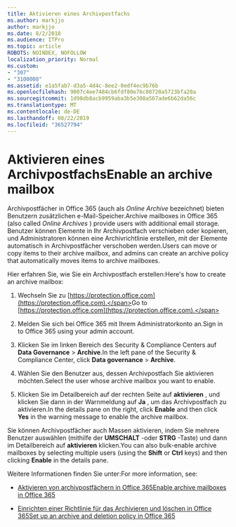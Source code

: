 ```yaml
---
title: Aktivieren eines Archivpostfachs
ms.author: markjjo
author: markjjo
ms.date: 8/2/2018
ms.audience: ITPro
ms.topic: article
ROBOTS: NOINDEX, NOFOLLOW
localization_priority: Normal
ms.custom:
- "307"
- "3100008"
ms.assetid: e1a5fab7-d3a5-4d4c-8ee2-0edf4ec9b76b
ms.openlocfilehash: 9007c4ee7484cb6fdf80e76c08720a5723bfa20a
ms.sourcegitcommit: 1d98db8acb9959aba3b5e308a567ade6b62da56c
ms.translationtype: MT
ms.contentlocale: de-DE
ms.lasthandoff: 08/22/2019
ms.locfileid: "36527794"
---
```

# <a name="enable-an-archive-mailbox"></a><span data-ttu-id="d5ab6-102">Aktivieren eines Archivpostfachs</span><span class="sxs-lookup"><span data-stu-id="d5ab6-102">Enable an archive mailbox</span></span>

<span data-ttu-id="d5ab6-103">Archivpostfächer in Office 365 (auch als *Online Archive* bezeichnet) bieten Benutzern zusätzlichen e-Mail-Speicher.</span><span class="sxs-lookup"><span data-stu-id="d5ab6-103">Archive mailboxes in Office 365 (also called  *Online Archives*  ) provide users with additional email storage.</span></span> <span data-ttu-id="d5ab6-104">Benutzer können Elemente in Ihr Archivpostfach verschieben oder kopieren, und Administratoren können eine Archivrichtlinie erstellen, mit der Elemente automatisch in Archivpostfächer verschoben werden.</span><span class="sxs-lookup"><span data-stu-id="d5ab6-104">Users can move or copy items to their archive mailbox, and admins can create an archive policy that automatically moves items to archive mailboxes.</span></span>
  
<span data-ttu-id="d5ab6-105">Hier erfahren Sie, wie Sie ein Archivpostfach erstellen:</span><span class="sxs-lookup"><span data-stu-id="d5ab6-105">Here's how to create an archive mailbox:</span></span>
  
1. <span data-ttu-id="d5ab6-106">Wechseln Sie zu [https://protection.office.com](https://protection.office.com).</span><span class="sxs-lookup"><span data-stu-id="d5ab6-106">Go to [https://protection.office.com](https://protection.office.com).</span></span>

2. <span data-ttu-id="d5ab6-107">Melden Sie sich bei Office 365 mit Ihrem Administratorkonto an.</span><span class="sxs-lookup"><span data-stu-id="d5ab6-107">Sign in to Office 365 using your admin account.</span></span>

3. <span data-ttu-id="d5ab6-108">Klicken Sie im linken Bereich des Security &amp; Compliance Centers auf **Data Governance** \> **Archive**.</span><span class="sxs-lookup"><span data-stu-id="d5ab6-108">In the left pane of the Security &amp; Compliance Center, click **Data governance** \> **Archive**.</span></span>

4. <span data-ttu-id="d5ab6-109">Wählen Sie den Benutzer aus, dessen Archivpostfach Sie aktivieren möchten.</span><span class="sxs-lookup"><span data-stu-id="d5ab6-109">Select the user whose archive mailbox you want to enable.</span></span>

5. <span data-ttu-id="d5ab6-110">Klicken Sie im Detailbereich auf der rechten Seite auf **aktivieren** , und klicken Sie dann in der Warnmeldung auf **Ja** , um das Archivpostfach zu aktivieren.</span><span class="sxs-lookup"><span data-stu-id="d5ab6-110">In the details pane on the right, click **Enable** and then click **Yes** in the warning message to enable the archive mailbox.</span></span>

<span data-ttu-id="d5ab6-111">Sie können Archivpostfächer auch Massen aktivieren, indem Sie mehrere Benutzer auswählen (mithilfe der **UMSCHALT** -oder **STRG** -Taste) und dann im Detailbereich auf **aktivieren** klicken.</span><span class="sxs-lookup"><span data-stu-id="d5ab6-111">You can also bulk-enable archive mailboxes by selecting multiple users (using the **Shift** or **Ctrl** keys) and then clicking **Enable** in the details pane.</span></span>
  
<span data-ttu-id="d5ab6-112">Weitere Informationen finden Sie unter:</span><span class="sxs-lookup"><span data-stu-id="d5ab6-112">For more information, see:</span></span>
  
- [<span data-ttu-id="d5ab6-113">Aktivieren von archivpostfächern in Office 365</span><span class="sxs-lookup"><span data-stu-id="d5ab6-113">Enable archive mailboxes in Office 365</span></span>](https://support.office.com/article/enable-archive-mailboxes-in-the-office-365-security-compliance-center-268a109e-7843-405b-bb3d-b9393b2342ce)

- [<span data-ttu-id="d5ab6-114">Einrichten einer Richtlinie für das Archivieren und löschen in Office 365</span><span class="sxs-lookup"><span data-stu-id="d5ab6-114">Set up an archive and deletion policy in Office 365</span></span>](https://support.office.com/article/Set-up-an-archive-and-deletion-policy-for-mailboxes-in-your-Office-365-organization-ec3587e4-7b4a-40fb-8fb8-8aa05aeae2ce)
